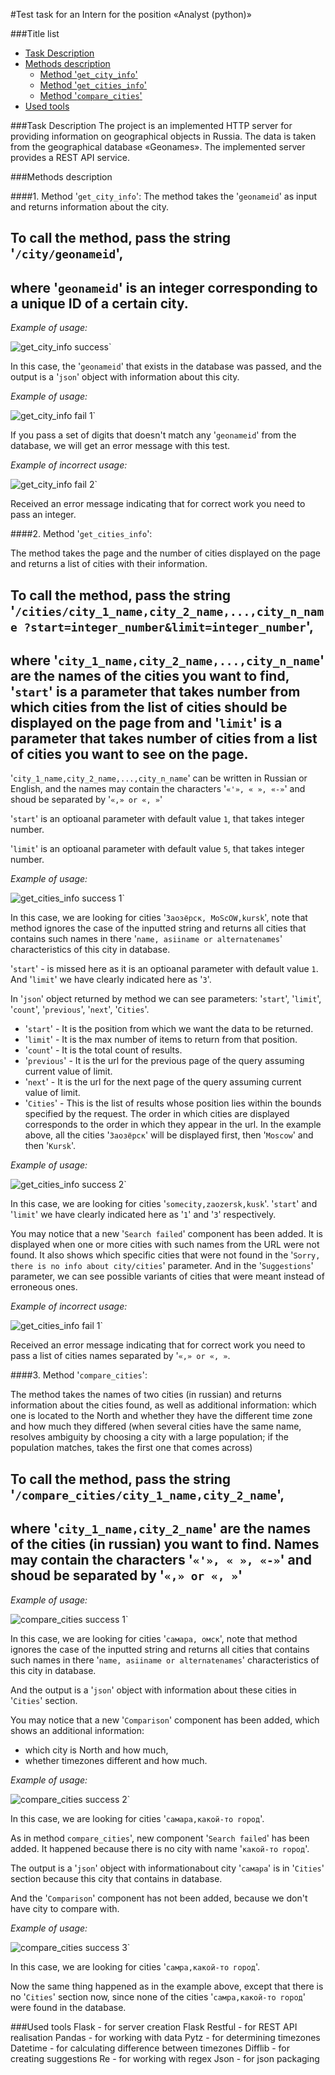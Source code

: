 #Test task for an Intern for the position «Analyst (python)»

###Title list
* [Task Description]()
* [Methods description]()
    * [Method '`get_city_info`']()
    * [Method '`get_cities_info`']()
    * [Method '`compare_cities`']()
* [Used tools]()


###Task Description
The project is an implemented HTTP server for providing 
information on geographical objects in Russia. The data 
is taken from the geographical database «Geonames». 
The implemented server provides a REST API service.

###Methods description

####1. Method '`get_city_info`':
The method takes the '`geonameid`' as input and 
returns information about the city.

To call the method, pass the string 
'`/city/geonameid`',
---

 where '`geonameid`' is an integer corresponding to a unique
ID of a certain city.
---

*Example of usage:*

![get_city_info success`](resources/images/get_city_info_success.png)

In this case, the '`geonameid`' that exists in the database was passed,
and the output is a '`json`' object with information
about this city.

*Example of usage:*

![get_city_info fail 1`](resources/images/get_city_info_fail1.png)

If you pass a set of digits that doesn't match any '`geonameid`'
from the database, we will get an error message with this test.

*Example of incorrect usage:*

![get_city_info fail 2`](resources/images/get_city_info_fail2.png)

Received an error message indicating that for correct work
you need to pass an integer.

####2. Method '`get_cities_info`':

The method takes the page and the number of cities  displayed 
on the page and returns a list of cities with their information.

To call the method, pass the string 
'`/cities/city_1_name,city_2_name,...,city_n_name
?start=integer_number&limit=integer_number`',
--- 
where '`city_1_name,city_2_name,...,city_n_name`' are the names 
of the cities you want to find, '`start`' is a parameter that 
takes number from which cities from the list of cities should
 be displayed on the page from and '`limit`' is a parameter that 
takes number of cities from a list of cities you want to see on the page.
---

'`city_1_name,city_2_name,...,city_n_name`' can be written in Russian 
or English, and the names may contain the characters '`«'», « », «-»`'
and shoud be separated by '`«,» or «, »`'

'`start`' is an optioanal parameter with default value `1`, that
takes integer number.

'`limit`' is an optioanal parameter with default value `5`, that
takes integer number.

*Example of usage:*

![get_cities_info success 1`](resources/images/get_cities_info_success1.png)

In this case, we are looking for cities '`Заозёрск, MoScOW,kursk`', note that method ignores the case of the inputted string and returns all cities that contains such names in there '`name, asiiname or alternatenames`' characteristics of this city in database.

'`start`' - is missed here as it is an optioanal parameter with default value `1`.
And '`limit`' we have clearly indicated here as '`3`'.

In '`json`' object returned by method we can see parameters:
'`start`', '`limit`', '`count`', '`previous`', '`next`', '`Cities`'.

+ '`start`' - It is the position from which we want the data to be returned.
+ '`limit`' - It is the max number of items to return from that position.
+ '`count`' - It is the total count of results.
+ '`previous`' - It is the url for the previous page of the query assuming current value of limit.
+ '`next`' - It is the url for the next page of the query assuming current value of limit.
+ '`Cities`' - This is the list of results whose position lies within the bounds specified by the request. The order in which cities are displayed corresponds to the order in which they appear in the url. In the example above, all the cities '`Заозёрск`' will be displayed first, then '`Moscow`' and then '`Kursk`'.

*Example of usage:*

![get_cities_info success 2`](resources/images/get_cities_info_success2.png)

In this case, we are looking for cities '`somecity,zaozersk,kusk`'.
'`start`' and '`limit`' we have clearly indicated here as '`1`' and '`3`' respectively.

You may notice that a new '`Search failed`' component has been added. It is displayed when one or more cities with such names from the URL were not found. It also shows which specific cities that were not found in the '`Sorry, there is no info about city/cities`' parameter. And in the '`Suggestions`' parameter, we can see possible variants of cities that were meant instead of erroneous ones.

*Example of incorrect usage:*

![get_cities_info fail 1`](resources/images/get_cities_info_fail1.png)

Received an error message indicating that for correct work you need to pass a list of cities names separated by '`«,» or «, »`.

####3. Method '`compare_cities`':

The method takes the names of two cities (in russian) and returns information about the cities found, as well as additional information: which one is located to the North and whether they have the different time zone and how much they differed (when several cities have the same name, resolves ambiguity by choosing a city with a large population; if the population matches, takes the first one that comes across)

To call the method, pass the string
'`/compare_cities/city_1_name,city_2_name`',
--- 
where '`city_1_name,city_2_name`' are the names 
of the cities (in russian) you want to find. Names may contain the characters '`«'», « », «-»`' 
and shoud be separated by '`«,» or «, »`'
---

*Example of usage:*

![compare_cities success 1`](resources/images/compare_cities_success1.png)

In this case, we are looking for cities '`самара, омск`', note that method ignores the case of the inputted string and returns all cities that contains such names in there '`name, asiiname or alternatenames`' characteristics of this city in database.

And the output is a '`json`' object with information
about these cities in '`Cities`' section.

You may notice that a new '`Comparison`' component has been added, which shows an additional information: 
*   which city is North and how much, 
*   whether timezones different and how much.

*Example of usage:*

![compare_cities success 2`](resources/images/compare_cities_success2.png)

In this case, we are looking for cities '`самара,какой-то город`'.

As in method `compare_cities`', new component '`Search failed`' has been added. It happened because there is no city with name '`какой-то город`'.

The output is a '`json`' object with informationabout city '`самара`' is in '`Cities`' section because this city that contains in database.

And the '`Comparison`' component has not been added, because we don't have city to compare with.

*Example of usage:*

![compare_cities success 3`](resources/images/compare_cities_success3.png)

In this case, we are looking for cities '`самра,какой-то город`'.

Now the same thing happened as in the example above, except that there is no '`Cities`' section now, since none of the cities '`самра,какой-то город`' were found in the database.

###Used tools
    Flask - for server creation
    Flask Restful - for REST API realisation
    Pandas - for working with data
    Pytz - for determining timezones 
    Datetime - for calculating difference between timezones
    Difflib - for creating suggestions
    Re - for working with regex
    Json - for json packaging